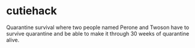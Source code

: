 # cutiehack
Quarantine survival where two people named Perone and Twoson have to survive quarantine and be able to make it through 30 weeks of quarantine alive.
